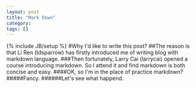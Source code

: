 ```yaml
---
layout: post
title: "Mark Down"
category: 
tags: []
---
```

{% include JB/setup %}
#Why I'd like to write this post?
##The reason is that Li Ren (tdsparrow) has firstly introduced me of writing blog with markdown language. 
###Then fortunately, Larry Cai (larrycai) opened a course introducing markdown. So I attend it and find markdown is both concise and easy.
####OK, so I'm in the place of practice markdown? 
#####Fancy.
######Let's see what happend.
